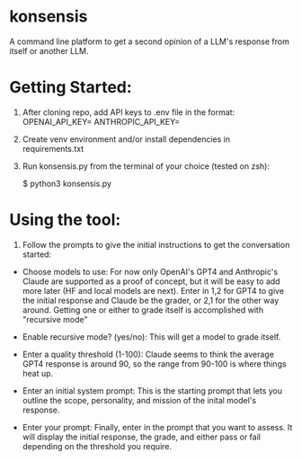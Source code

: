 # konsensis
A command line platform to get a second opinion of a LLM's response from itself or another LLM.

# Getting Started:

1. After cloning repo, add API keys to .env file in the format:
OPENAI_API_KEY=<API KEY>
ANTHROPIC_API_KEY=<API KEY>

2. Create venv environment and/or install dependencies in requirements.txt

3. Run konsensis.py from the terminal of your choice (tested on zsh):

   $ python3 konsensis.py

# Using the tool:

1. Follow the prompts to give the initial instructions to get the conversation started:
- Choose models to use: For now only OpenAI's GPT4 and Anthropic's Claude are supported as a proof of concept, but it will be easy to add more later (HF and local models are next).
Enter in 1,2 for GPT4 to give the initial response and Claude be the grader, or 2,1 for the other way around. Getting one or either to grade itself is accomplished with "recursive mode"
  
- Enable recursive mode? (yes/no): This will get a model to grade itself.
  
- Enter a quality threshold (1-100): Claude seems to think the average GPT4 response is around 90, so the range from 90-100 is where things heat up.
  
- Enter an initial system prompt: This is the starting prompt that lets you outline the scope, personality, and mission of the inital model's response.
  
- Enter your prompt: Finally, enter in the prompt that you want to assess. It will display the initial response, the grade, and either pass or fail depending on the threshold you require.
